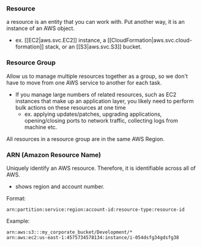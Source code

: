 
### Resource
a resource is an entity that you can work with. Put another way, it is an instance of an AWS object.
- ex. [[EC2|aws.svc.EC2]] instance, a [[CloudFormation|aws.svc.cloud-formation]] stack, or an [[S3|aws.svc.S3]] bucket.

### Resource Group
Allow us to manage multiple resources together as a group, so we don't have to move from one AWS service to another for each task.
- If you manage large numbers of related resources, such as EC2 instances that make up an application layer, you likely need to perform bulk actions on these resources at one time
	- ex. applying updates/patches, upgrading applications, opening/closing ports to network traffic, collecting logs from machine etc.

All resources in a resource group are in the same AWS Region.

### ARN (Amazon Resource Name)
Uniquely identify an AWS resource. Therefore, it is identifiable across all of AWS.
- shows region and account number.

Format:
```
arn:partition:service:region:account-id:resource-type:resource-id
```

Example:
```
arn:aws:s3:::my_corporate_bucket/Development/*
arn:aws:ec2:us-east-1:4575734578134:instance/i-054dsfg34gdsfg38
```
